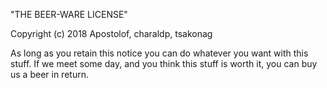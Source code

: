 "THE BEER-WARE LICENSE"

Copyright (c) 2018 Apostolof, charaldp, tsakonag

As long as you retain this notice you can do whatever you want with this stuff.
If we meet some day, and you think this stuff is worth it, you can buy us a
beer in return.
